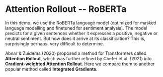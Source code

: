 # Attention Rollout -- RoBERTa

In this demo, we use the RoBERTa language model (optimized for masked language modelling and finetuned
for sentiment analysis). The model predicts for a given sentences whether it expresses a positive,
negative or neutral sentiment. But how does it arrive at its classification?  This is, surprisingly
perhaps, very difficult to determine.

Abnar & Zuidema (2020) proposed a method for Transformers called **Attention Rollout**, which was further
refined by Chefer et al. (2021) into **Gradient-weighted Attention Rollout**. Here we compare them to
another popular method called **Integrated Gradients**.
